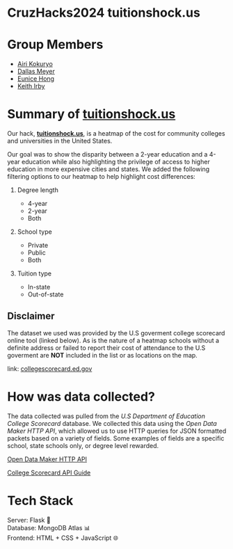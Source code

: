 # CruzHacks2024 **tuitionshock.us**

# Group Members

* [Airi Kokuryo](https://github.com/poe125)
* [Dallas Meyer](https://github.com/dallasmeyer)
* [Eunice Hong](https://github.com/eunbeen-hong)
* [Keith Irby](https://github.com/keithirby)
 

# Summary of **[tuitionshock.us](http://tuitionshock.us)**

Our hack, **[tuitionshock.us](http://tuitionshock.us)**, is a heatmap of the cost for community colleges and universities in the United States. 


Our goal was to show the disparity between a 2-year education and a 4-year education while also highlighting the privilege of access to higher education in more expensive cities and states. We added the following filtering options to our heatmap to help highlight cost differences:

1. Degree length

    - 4-year
    - 2-year
    - Both

2. School type

    - Private
    - Public
    - Both

3. Tuition type
    - In-state
    - Out-of-state


## Disclaimer

The dataset we used was provided by the U.S goverment college scorecard online tool (linked below). As is the nature of a heatmap schools without a definite address or failed to report their cost of attendance to the U.S goverment are **NOT** included in the list or as locations on the map.

link: [collegescorecard.ed.gov](collegescorecard.ed.gov)

# How was data collected?

The data collected was pulled from the _U.S Department of Education College Scorecard_ database. We collected this data using the _Open Data Maker HTTP API_, which allowed us to use HTTP queries for JSON formatted packets based on a variety of fields. Some examples of fields are a specific school, state schools only, or degree level rewarded.

[Open Data Maker HTTP API](https://github.com/RTICWDT/open-data-maker/blob/master/API.md)

[College Scorecard API Guide](https://collegescorecard.ed.gov/data/documentation/)

# Tech Stack

Server: Flask 🚀\
Database: MongoDB Atlas 📊\
Frontend: HTML + CSS + JavaScript 🌐




